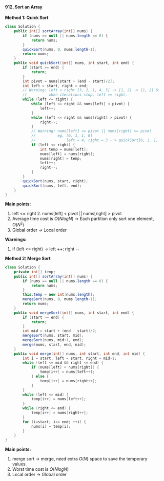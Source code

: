 #### [912. Sort an Array](https://leetcode-cn.com/problems/sort-an-array/)

**Method 1: Quick Sort**

```java
class Solution {
    public int[] sortArray(int[] nums) {
        if (nums == null || nums.length == 0) {
            return nums;
        }
        quickSort(nums, 0, nums.length-1);
        return nums;
    }
    public void quickSort(int[] nums, int start, int end) {
        if (start >= end) {
            return;
        }
        int pivot = nums[start + (end - start)/2];
        int left = start, right = end;
        // Warning: left < right [3, 2, 1, 4, 5] -> [1, 2] -> [1, 2] StackOverflow 
        //          when iterations stop, left == right.
        while (left <= right) {
            while (left <= right && nums[left] < pivot) {
                left++;
            }
            while (left <= right && nums[right] > pivot) {
                right--;
            }
            // Warning: nums[left] <= pivot || nums[right] >= pivot
            //          eg. [0, 1, 1, 0]
            //              left = 4, right = 3 - > quickSort[0, 1, 1, 0] StackOverflow
            if (left <= right) {
                int temp = nums[left];
                nums[left] = nums[right];
                nums[right] = temp;
                left++;
                right--;
            }
        }
        quickSort(nums, start, right);
        quickSort(nums, left, end);
    }
}
```

**Main points:** 

1. left <= right 2. nums[left] < pivot  || nums[right] > pivot
2. Average time cost is $O(NlogN)$ -> Each partition only sort one element, $O(N^2)$
3. Global order -> Local order

**Warnings:** 

1. if (left <= right)  -> left ++; right --



**Method 2: Merge Sort**

```java
class Solution {
    private int[] temp;
    public int[] sortArray(int[] nums) {
        if (nums == null || nums.length == 0) {
            return nums;
        }
        this.temp = new int[nums.length];
        mergeSort(nums, 0, nums.length-1);
        return nums;
    }
    public void mergeSort(int[] nums, int start, int end) {
        if (start >= end) {
            return;
        }
        int mid = start + (end - start)/2;
        mergeSort(nums, start, mid);
        mergeSort(nums, mid+1, end);
        merge(nums, start, end, mid);
    }
    public void merge(int[] nums, int start, int end, int mid) {
        int i = start, left = start, right = mid+1;
        while (left <= mid && right <= end) {
            if (nums[left] < nums[right]) {
                temp[i++] = nums[left++];
            } else {
                temp[i++] = nums[right++];
            }
        }
        while (left <= mid) {
            temp[i++] = nums[left++];
        }
        while (right <= end) {
            temp[i++] = nums[right++];
        }
        for (i=start; i<= end; ++i) {
            nums[i] = temp[i];
        }
    }
}
```



**Main points:** 

1. merge sort -> merge, need extra $O(N)$ space to save the temporary values.
2. Worst time cost is $O(NlogN)$ 
3. Local order -> Global order

